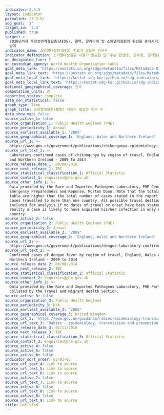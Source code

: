 ```yaml
---
indicator: 3.3.5
layout: indicator
permalink: /3-3-5/
sdg_goal: '3'
target_id: '3.3'
published: true
target: >-
  2030년까지 후천성면역결핍증(AIDS), 결핵, 말라리아 및 소외열대질환의 확산을 종식시키고, 간염, 수인성 질병 및 기타 전염성 질병
  방지
indicator_name: 소외열대질환(NTD) 치료가 필요한 인구수
indicator_definition: 소외열대성질환 치료가 필요한 인구수는 한센병, 공수병, 뎅기열(국외유입사례 제외)의 합으로 나타냄
un_designated_tier: I
un_custodian_agency: World Health Organisation (WHO)
goal_meta_link: 'https://unstats.un.org/sdgs/metadata/files/Metadata-03-03-05.pdf'
goal_meta_link_text: 'https://unstats.un.org/sdgs/metadata/files/Metadata-03-03-05.pdf'
goal_meta_local_link: 'https://kostat-sdg-kor.github.io/sdg-indicators/public/data/Metadata-03-03-05_KOR.pdf'
goal_meta_local_link_text: 'https://kostat-sdg-kor.github.io/sdg-indicators/public/data/Metadata-03-03-05_KOR.pdf'
national_geographical_coverage: 전국
computation_units: 명
reporting_status: complete
data_non_statistical: false
graph_type: line
graph_title: 소외열대질환(NTD) 치료가 필요한 인구 수
data_show_map: false
source_active_1: false
source_organisation_1: Public Health England (PHE)
source_periodicity_1: Annual
source_earliest_available_1: '2009'
source_geographical_coverage_1: 'England, Wales and Northern Ireland'
source_url_1: >-
  https://www.gov.uk/government/publications/chikungunya-epidemiology-in-england-wales-and-northern-ireland
source_url_text_1: >-
  Laboratory-confirmed cases of chikungunya by region of travel, England, Wales
  and Northern Ireland - 2009 to 2014
source_release_date_1: 08/08/2019
source_next_release_1: TBC
source_statistical_classification_1: Official Statistic
source_contact_1: enquiries@phe.gov.uk
source_other_info_1: >-
  Data provided by the Rare and Imported Pathogens Laboratory, PHE Centre for
  Emergency Preparedness and Reponse, Porton Down. Note that the totals in the
  table are higher than the total number of cases stated in the report as some
  cases travelled to more than one country. All possible travel destinations are
  included for analysis if no dates of travel or onset have been stated; in
  reality a case is likely to have acquired his/her infection in only one
  country.
source_active_2: false
source_organisation_2: Public Health England (PHE)
source_periodicity_2: Annual
source_earliest_available_2: '2009'
source_geographical_coverage_2: 'England, Wales and Northern Ireland'
source_url_2: >-
  https://www.gov.uk/government/publications/dengue-laboratory-confirmed-cases-in-england-wales-and-northern-ireland
source_url_text_2: >-
  Confirmed cases of dengue fever by region of travel, England, Wales and
  Northern Ireland - 2009 to 2014
source_release_date_2: 08/08/2014
source_next_release_2: TBC
source_statistical_classification_2: Official Statistic
source_contact_2: enquiries@phe.gov.uk
source_other_info_2: >-
  Data provided by the Rare and Imported Pathogens Laboratory, PHE Porton and
  collated by the Travel and Migrant Health Section.
source_active_3: false
source_organisation_3: Public Health England
source_periodicity_3: N/A
source_earliest_available_3: '2000'
source_geographical_coverage_3: United Kingdom
source_url_3: 'https://www.gov.uk/guidance/rabies-epidemiology-transmission-and-prevention'
source_url_text_3: 'Rabies - epidemiology, transmission and prevention'
source_release_date_3: 02/11/2018
source_next_release_3: TBC
source_statistical_classification_3: Official Statistic
source_contact_3: enquiries@phe.gov.uk
source_active_4: false
source_active_5: false
source_active_6: false
indicator_sort_order: 03-03-05
source_url_text_4: Link to source
source_url_text_5: Link to source
source_url_text_6: Link to source
source_active_7: false
source_url_text_7: Link to source
source_active_8: false
source_url_text_8: Link to source
source_active_9: false
source_url_text_9: Link to source
title: Untitled
---
```


